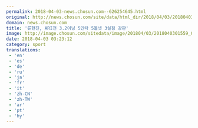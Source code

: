 ```yaml
---
permalink: 2018-04-03-news.chosun.com--626254645.html
original: http://news.chosun.com/site/data/html_dir/2018/04/03/2018040301619.html
domain: news.chosun.com
title: '류현진, ARI전 3.2이닝 5안타 5볼넷 3실점 강판'
image: http://image.chosun.com/sitedata/image/201804/03/2018040301559_0.jpg
date: 2018-04-03 03:23:12
category: sport
translations: 
 - 'en'
 - 'es'
 - 'de'
 - 'ru'
 - 'ja'
 - 'fr'
 - 'it'
 - 'zh-CN'
 - 'zh-TW'
 - 'ar'
 - 'pt'
 - 'hy'
---
```


